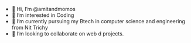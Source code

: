 - 👋 Hi, I’m @amitandmomos
- 👀 I’m interested in Coding 
- 🌱 I’m currently pursuing my Btech in computer science and engineering from Nit Trichy 
- 💞️ I’m looking to collaborate on web d projects.

<!---
amitandmomos/amitandmomos is a ✨ special ✨ repository because its `README.md` (this file) appears on your GitHub profile.
You can click the Preview link to take a look at your changes.
--->
